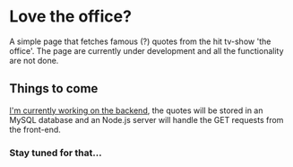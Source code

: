 # Love the office?

A simple page that fetches famous (?) quotes from the hit tv-show 'the office'. The page are currently under development and all the functionality are not done.


## Things to come

[I'm currently working on the backend](https://github.com/nilssoncjonas/office-api-backend), the quotes will be stored in an MySQL database and an Node.js server will handle the GET requests from the front-end.

### Stay tuned for that...
